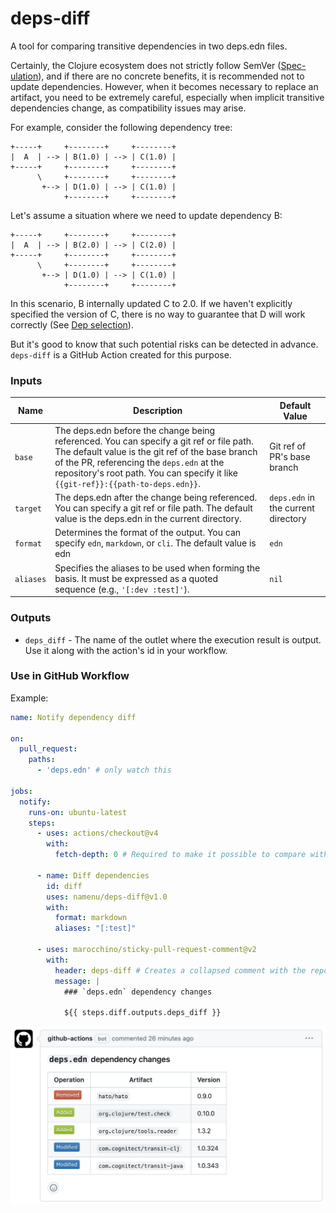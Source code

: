# deps-diff

A tool for comparing transitive dependencies in two deps.edn files.

Certainly, the Clojure ecosystem does not strictly follow SemVer ([Spec-ulation](https://www.youtube.com/watch?v=oyLBGkS5ICk&t=2789s)),
and if there are no concrete benefits, it is recommended not to update dependencies.
However, when it becomes necessary to replace an artifact, you need to be extremely careful,
especially when implicit transitive dependencies change, as compatibility issues may arise.

For example, consider the following dependency tree:

```
+-----+     +--------+     +--------+
|  A  | --> | B(1.0) | --> | C(1.0) |
+-----+     +--------+     +--------+
      \     +--------+     +--------+
       +--> | D(1.0) | --> | C(1.0) |
            +--------+     +--------+
```

Let's assume a situation where we need to update dependency B:

```
+-----+     +--------+     +--------+
|  A  | --> | B(2.0) | --> | C(2.0) |
+-----+     +--------+     +--------+
      \     +--------+     +--------+
       +--> | D(1.0) | --> | C(1.0) |
            +--------+     +--------+
```

In this scenario, B internally updated C to 2.0. If we haven't explicitly specified the version of C,
there is no way to guarantee that D will work correctly (See [Dep selection](https://clojure.org/reference/dep_expansion#_dep_selection)).

But it's good to know that such potential risks can be detected in advance.
`deps-diff` is a GitHub Action created for this purpose.


### Inputs

| Name        | Description                                                                                                                                     | Default Value              |
|-------------|-------------------------------------------------------------------------------------------------------------------------------------------------|----------------------------|
| `base`      | The deps.edn before the change being referenced. You can specify a git ref or file path. The default value is the git ref of the base branch of the PR, referencing the `deps.edn` at the repository's root path. You can specify it like `{{git-ref}}:{{path-to-deps.edn}}`. | Git ref of PR's base branch |
| `target`    | The deps.edn after the change being referenced. You can specify a git ref or file path. The default value is the deps.edn in the current directory. | `deps.edn` in the current directory |
| `format`    | Determines the format of the output. You can specify `edn`, `markdown`, or `cli`. The default value is edn | `edn` |
| `aliases`   | Specifies the aliases to be used when forming the basis. It must be expressed as a quoted sequence (e.g., `'[:dev :test]'`). | `nil` |


### Outputs

- `deps_diff` - The name of the outlet where the execution result is output. Use it along with the action's id in your workflow.

### Use in GitHub Workflow

Example:

```yml
name: Notify dependency diff

on:
  pull_request:
    paths:
      - 'deps.edn' # only watch this

jobs:
  notify:
    runs-on: ubuntu-latest
    steps:
      - uses: actions/checkout@v4
        with:
          fetch-depth: 0 # Required to make it possible to compare with PR base branch

      - name: Diff dependencies
        id: diff
        uses: namenu/deps-diff@v1.0
        with:
          format: markdown
          aliases: "[:test]"

      - uses: marocchino/sticky-pull-request-comment@v2
        with:
          header: deps-diff # Creates a collapsed comment with the report
          message: |
            ### `deps.edn` dependency changes

            ${{ steps.diff.outputs.deps_diff }}
```

<img src="example.png" width="696">